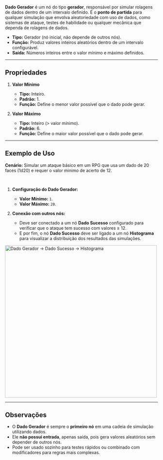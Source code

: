 **Dado Gerador** é um nó do tipo **gerador**, responsável por simular rolagens de dados dentro de um intervalo definido. É o **ponto de partida** para qualquer simulação que envolva aleatoriedade com uso de dados, como sistemas de ataque, testes de habilidade ou qualquer mecânica que dependa de rolagens de dados.

- **Tipo:** Gerador (nó inicial, não depende de outros nós).
- **Função:** Produz valores inteiros aleatórios dentro de um intervalo configurável.
- **Saída:** Números inteiros entre o valor mínimo e máximo definidos.

---

## **Propriedades**

1. **Valor Mínimo**

   - **Tipo:** Inteiro.
   - **Padrão:** 1.
   - **Função:** Define o menor valor possível que o dado pode gerar.

2. **Valor Máximo**
   - **Tipo:** Inteiro (> valor mínimo).
   - **Padrão:** 6.
   - **Função:** Define o maior valor possível que o dado pode gerar.

---

## **Exemplo de Uso**

**Cenário:** Simular um ataque básico em um RPG que usa um dado de 20 faces (1d20) e requer o valor minimo de acerto de 12.

</br>

1. **Configuração do Dado Gerador:**

   - **Valor Mínimo:** `1`.
   - **Valor Máximo:** `20`.

2. **Conexão com outros nós:**

   - Deve ser conectado a um nó **Dado Sucesso** configurado para verificar que o ataque tem sucesso com valores ≥ 12.
   - E por fim, o nó **Dado Sucesso** deve ser ligado a um nó **Histograma** para visualizar a distribuição dos resultados das simulações.

<img src="/images/generator-success.png" width="500px" style="margin: 0 auto" alt="Dado Gerador → Dado Sucesso → Histograma"/>

---

## **Observações**

- O **Dado Gerador** é sempre o **primeiro nó** em uma cadeia de simulação utilizando dados.
- Ele **não possui entrada**, apenas saída, pois gera valores aleatórios sem depender de outros nós.
- Pode ser usado sozinho para testes rápidos ou combinado com modificadores para regras mais complexas.

